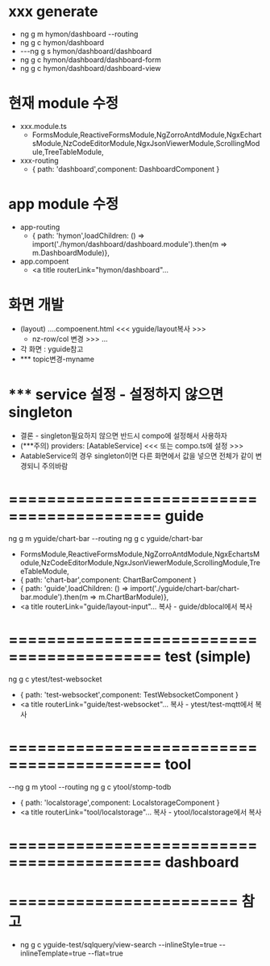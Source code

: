 # xxx generate
- ng g m hymon/dashboard --routing
- ng g c hymon/dashboard
- ---ng g s hymon/dashboard/dashboard
- ng g c hymon/dashboard/dashboard-form
- ng g c hymon/dashboard/dashboard-view
# 현재 module 수정
- xxx.module.ts	
  - FormsModule,ReactiveFormsModule,NgZorroAntdModule,NgxEchartsModule,NzCodeEditorModule,NgxJsonViewerModule,ScrollingModule,TreeTableModule,
- xxx-routing
  - { path: 'dashboard',component: DashboardComponent }
# app module 수정
- app-routing
  - { path: 'hymon',loadChildren: () => import('./hymon/dashboard/dashboard.module').then(m => m.DashboardModule)},
- app.compoent
  - <a title routerLink="hymon/dashboard"...
# 화면 개발
- (layout) ....compoenent.html <<< yguide/layout복사 >>>
  -	nz-row/col 변경 >>> <app-dashboard-form></app-dashboard-form> ...
- 각 화면 : yguide참고
- *** topic변경-myname
# *** service 설정 - 설정하지 않으면 singleton
- 결론 - singleton필요하지 않으면 반드시 compo에 설정해서 사용하자
- (***주의) providers: [AatableService] <<< 또는 compo.ts에 설정 >>>
- AatableService의 경우 singleton이면 다른 화면에서 값을 넣으면 전체가 같이 변경되니 주의바람


# ========================================== guide
ng g m yguide/chart-bar --routing
ng g c yguide/chart-bar
  - FormsModule,ReactiveFormsModule,NgZorroAntdModule,NgxEchartsModule,NzCodeEditorModule,NgxJsonViewerModule,ScrollingModule,TreeTableModule,
  - { path: 'chart-bar',component: ChartBarComponent }
  - { path: 'guide',loadChildren: () => import('./yguide/chart-bar/chart-bar.module').then(m => m.ChartBarModule)},
  - <a title routerLink="guide/layout-input"...
복사 - guide/dblocal에서 복사


# ========================================== test (simple)
ng g c ytest/test-websocket
  - { path: 'test-websocket',component: TestWebsocketComponent }
  - <a title routerLink="guide/test-websocket"...
복사 - ytest/test-mqtt에서 복사

# ========================================== tool
--ng g m ytool --routing
ng g c ytool/stomp-todb
  - { path: 'localstorage',component: LocalstorageComponent }
  - <a title routerLink="tool/localstorage"...
복사 - ytool/localstorage에서 복사


# ========================================== dashboard


# ======================== 참고
- ng g c yguide-test/sqlquery/view-search --inlineStyle=true --inlineTemplate=true --flat=true



